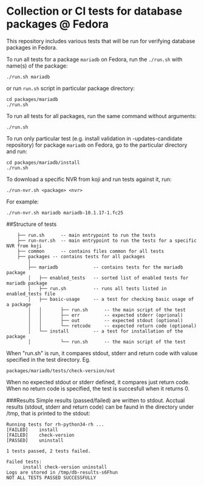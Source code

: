 # Collection or CI tests for database packages @ Fedora

This repository includes various tests that will be run for verifying database packages in Fedora.

To run all tests for a package `mariadb` on Fedora, run the `./run.sh` with name(s) of the package:
```
./run.sh mariadb
```
or run `run.sh` script in particular package directory:
```
cd packages/mariadb
./run.sh
```

To run all tests for all packages, run the same command without arguments:
```
./run.sh
```

To run only particular test (e.g. install validation in -updates-candidate repository) for package `mariadb` on Fedora, go to the particular directory and run:
```
cd packages/mariadb/install
./run.sh
```

To download a specific NVR from koji and run tests against it, run:
```
./run-nvr.sh <package> <nvr>
```
For example:
```
./run-nvr.sh mariadb mariadb-10.1.17-1.fc25
```

##Structure of tests
```
    ├── run.sh      -- main entrypoint to run the tests
    ├── run-nvr.sh  -- main entrypoint to run the tests for a specific NVR from koji
    ├── common      -- contains files common for all tests
    ├── packages -- contains tests for all packages
        │
        ├── mariadb             -- contains tests for the mariadb package
        │   ├── enabled_tests   -- sorted list of enabled tests for mariadb package
        │   ├── run.sh          -- runs all tests listed in enabled_tests file
        │   ├── basic-usage     -- a test for checking basic usage of a package
        │   │       ├── run.sh      -- the main script of the test
        │   │       ├── err         -- expected stderr (oprional)
        │   │       ├── out         -- expected stdout (optional)
        │   │       └── retcode     -- expected return code (optional)
        │   └── install         -- a test for installation of the package
        │           └── run.sh      -- the main script of the test
```

When "run.sh" is run, it compares stdout, stderr and return code with valuse specified in
the test directory. Eg.

    packages/mariadb/tests/check-version/out

When no expected stdout or stderr defined, it compares just return code.
When no return code is specified, the test is succesfull when it returns 0.

###Results
Simple results (passed/failed) are written to stdout. Acctual results (stdout, 
stderr and return code) can be faund in the directory under /tmp, that is printed
to the stdout:

```
Running tests for rh-python34-rh ...
[FAILED]	install
[FAILED]	check-version
[PASSED]	uninstall

1 tests passed, 2 tests failed.

Failed tests:
	  install check-version uninstall
Logs are stored in /tmp/db-results-s6Fhun
NOT ALL TESTS PASSED SUCCESSFULLY
```
